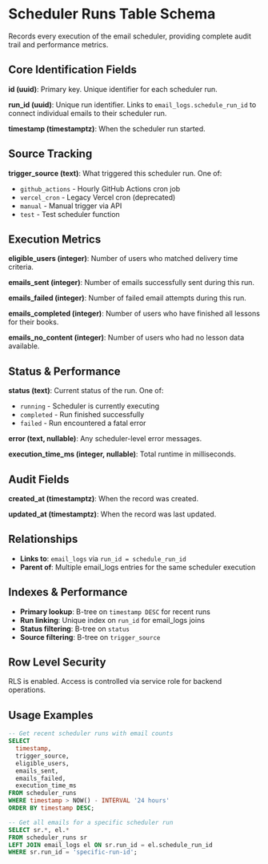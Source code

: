 # Scheduler Runs Table Schema

Records every execution of the email scheduler, providing complete audit trail and performance metrics.

## Core Identification Fields

**id (uuid)**: Primary key. Unique identifier for each scheduler run.

**run_id (uuid)**: Unique run identifier. Links to `email_logs.schedule_run_id` to connect individual emails to their scheduler run.

**timestamp (timestamptz)**: When the scheduler run started.

## Source Tracking

**trigger_source (text)**: What triggered this scheduler run. One of:
- `github_actions` - Hourly GitHub Actions cron job
- `vercel_cron` - Legacy Vercel cron (deprecated)
- `manual` - Manual trigger via API
- `test` - Test scheduler function

## Execution Metrics

**eligible_users (integer)**: Number of users who matched delivery time criteria.

**emails_sent (integer)**: Number of emails successfully sent during this run.

**emails_failed (integer)**: Number of failed email attempts during this run.

**emails_completed (integer)**: Number of users who have finished all lessons for their books.

**emails_no_content (integer)**: Number of users who had no lesson data available.

## Status & Performance

**status (text)**: Current status of the run. One of:
- `running` - Scheduler is currently executing
- `completed` - Run finished successfully
- `failed` - Run encountered a fatal error

**error (text, nullable)**: Any scheduler-level error messages.

**execution_time_ms (integer, nullable)**: Total runtime in milliseconds.

## Audit Fields

**created_at (timestamptz)**: When the record was created.

**updated_at (timestamptz)**: When the record was last updated.

## Relationships

- **Links to**: `email_logs` via `run_id = schedule_run_id`
- **Parent of**: Multiple email_logs entries for the same scheduler execution

## Indexes & Performance

- **Primary lookup**: B-tree on `timestamp DESC` for recent runs
- **Run linking**: Unique index on `run_id` for email_logs joins
- **Status filtering**: B-tree on `status`
- **Source filtering**: B-tree on `trigger_source`

## Row Level Security

RLS is enabled. Access is controlled via service role for backend operations.

## Usage Examples

```sql
-- Get recent scheduler runs with email counts
SELECT 
  timestamp,
  trigger_source,
  eligible_users,
  emails_sent,
  emails_failed,
  execution_time_ms
FROM scheduler_runs 
WHERE timestamp > NOW() - INTERVAL '24 hours'
ORDER BY timestamp DESC;

-- Get all emails for a specific scheduler run
SELECT sr.*, el.*
FROM scheduler_runs sr
LEFT JOIN email_logs el ON sr.run_id = el.schedule_run_id
WHERE sr.run_id = 'specific-run-id';
```
